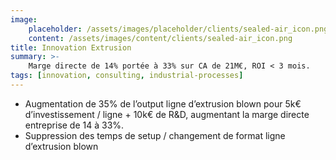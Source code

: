 ```yaml
---
image:
    placeholder: /assets/images/placeholder/clients/sealed-air_icon.png
    content: /assets/images/content/clients/sealed-air_icon.png
title: Innovation Extrusion
summary: >-
    Marge directe de 14% portée à 33% sur CA de 21M€, ROI < 3 mois.
tags: [innovation, consulting, industrial-processes]
---
```


<ul>
	<li>Augmentation de 35% de l’output ligne d’extrusion blown pour 5k€ d’investissement / ligne + 10k€ de R&D, augmentant la marge directe entreprise  de 14 à 33%.</li>
	<li>Suppression des temps de setup / changement de format ligne d’extrusion blown</li>
</ul>
